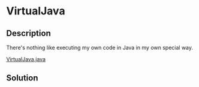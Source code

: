 # VirtualJava

## Description

There's nothing like executing my own code in Java in my own special way.

[VirtualJava.java](VirtualJava.java)

## Solution
